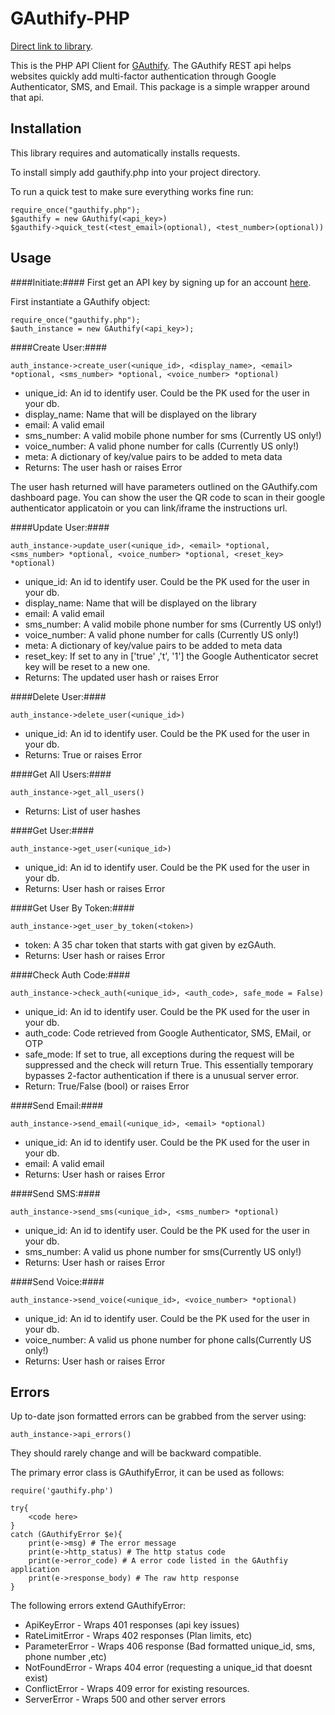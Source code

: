 GAuthify-PHP
===============
[Direct link to library](https://github.com/GAuthify/GAuthify-PHP).

This is the PHP API Client for [GAuthify](https://www.gauthify.com). The GAuthify REST api helps websites quickly add multi-factor authentication through Google Authenticator, SMS, and Email. This package is a simple wrapper around that api.


Installation
--------------
This library requires and automatically installs requests.

To install simply add gauthify.php into your project directory.

To run a quick test to make sure everything works fine run:

    require_once("gauthify.php");
    $gauthify = new GAuthify(<api_key>)
    $gauthify->quick_test(<test_email>(optional), <test_number>(optional))

Usage
--------------
####Initiate:####
First get an API key by signing up for an account [here](http://www.gauthify.com).

First instantiate a GAuthify object:

    require_once("gauthify.php");
    $auth_instance = new GAuthify(<api_key>);


####Create User:####

    auth_instance->create_user(<unique_id>, <display_name>, <email> *optional, <sms_number> *optional, <voice_number> *optional)

* unique_id: An id to identify user. Could be the PK used for the user in your db.
* display_name: Name that will be displayed on the library
* email: A valid email
* sms_number: A valid mobile phone number for sms (Currently US only!)
* voice_number: A valid phone number for calls (Currently US only!)
* meta: A dictionary of key/value pairs to be added to meta data
* Returns: The user hash or raises Error

The user hash returned will have parameters outlined on the GAuthify.com dashboard page. You can show the user the QR code to scan in their google authenticator applicatoin or you can link/iframe the instructions url.

####Update User:####

    auth_instance->update_user(<unique_id>, <email> *optional, <sms_number> *optional, <voice_number> *optional, <reset_key> *optional)

* unique_id: An id to identify user. Could be the PK used for the user in your db.
* display_name: Name that will be displayed on the library
* email: A valid email
* sms_number: A valid mobile phone number for sms (Currently US only!)
* voice_number: A valid phone number for calls (Currently US only!)
* meta: A dictionary of key/value pairs to be added to meta data
* reset_key: If set to any in ['true' ,'t', '1'] the Google Authenticator secret key will be reset to a new one.
* Returns: The updated user hash or raises Error


####Delete User:####

    auth_instance->delete_user(<unique_id>)

* unique_id: An id to identify user. Could be the PK used for the user in your db.
* Returns: True or raises Error

####Get All Users:####

    auth_instance->get_all_users()
* Returns: List of user hashes

####Get User:####

    auth_instance->get_user(<unique_id>)

* unique_id: An id to identify user. Could be the PK used for the user in your db.
* Returns: User hash or raises Error

####Get User By Token:####

    auth_instance->get_user_by_token(<token>)

* token: A 35 char token that starts with gat given by ezGAuth.
* Returns: User hash or raises Error

####Check Auth Code:####

    auth_instance->check_auth(<unique_id>, <auth_code>, safe_mode = False)

* unique_id: An id to identify user. Could be the PK used for the user in your db.
* auth_code: Code retrieved from Google Authenticator, SMS, EMail, or OTP
* safe_mode: If set to true, all exceptions during the request will be suppressed and the check will return True. This essentially temporary bypasses 2-factor authentication if there is a unusual server error.
* Return: True/False (bool) or raises Error

####Send Email:####

    auth_instance->send_email(<unique_id>, <email> *optional)

* unique_id: An id to identify user. Could be the PK used for the user in your db.
* email: A valid email
* Returns: User hash or raises Error

####Send SMS:####

    auth_instance->send_sms(<unique_id>, <sms_number> *optional)

* unique_id: An id to identify user. Could be the PK used for the user in your db.
* sms_number: A valid us phone number for sms(Currently US only!)
* Returns: User hash or raises Error

####Send Voice:####

    auth_instance->send_voice(<unique_id>, <voice_number> *optional)

* unique_id: An id to identify user. Could be the PK used for the user in your db.
* voice_number: A valid us phone number for phone calls(Currently US only!)
* Returns: User hash or raises Error

Errors
--------------
Up to-date json formatted errors can be grabbed from the server using:

    auth_instance->api_errors()

They should rarely change and will be backward compatible.

The primary error class is GAuthifyError, it can be used as follows:

    require('gauthify.php')

    try{
        <code here>
    }
    catch (GAuthifyError $e){
        print(e->msg) # The error message
        print(e->http_status) # The http status code
        print(e->error_code) # A error code listed in the GAuthfiy application
        print(e->response_body) # The raw http response
    }

The following errors extend GAuthifyError:

* ApiKeyError - Wraps 401 responses (api key issues)
* RateLimitError - Wraps 402 responses (Plan limits, etc)
* ParameterError - Wraps 406 response (Bad formatted unique_id, sms, phone number ,etc)
* NotFoundError - Wraps 404 error (requesting a unique_id that doesnt exist)
* ConflictError - Wraps 409 error for existing resources.
* ServerError - Wraps 500 and other server errors
